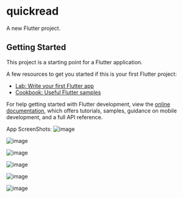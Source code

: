 # quickread

A new Flutter project.

## Getting Started

This project is a starting point for a Flutter application.

A few resources to get you started if this is your first Flutter project:

- [Lab: Write your first Flutter app](https://docs.flutter.dev/get-started/codelab)
- [Cookbook: Useful Flutter samples](https://docs.flutter.dev/cookbook)

For help getting started with Flutter development, view the
[online documentation](https://docs.flutter.dev/), which offers tutorials,
samples, guidance on mobile development, and a full API reference.

App ScreenShots:
![image](https://github.com/Pradyumna-cyber/quickread/assets/73057121/1026cf17-c4e8-4a58-a2dd-796c9ddec65d|width=100)

![image](https://github.com/Pradyumna-cyber/quickread/assets/73057121/2d4320fc-67f4-49ac-baf1-88c2c8b3749a|width=100)

![image](https://github.com/Pradyumna-cyber/quickread/assets/73057121/b61aca5c-6092-4dad-8f39-5972f8f74e20)

![image](https://github.com/Pradyumna-cyber/quickread/assets/73057121/080afcf9-b972-4d07-a3e2-ba4f086eb880)

![image](https://github.com/Pradyumna-cyber/quickread/assets/73057121/51f0ddcc-48af-4fc3-ad73-83bdf16a948c)

![image](https://github.com/Pradyumna-cyber/quickread/assets/73057121/a05f0a1d-f1ed-461e-9829-455b86b7b2d9)



